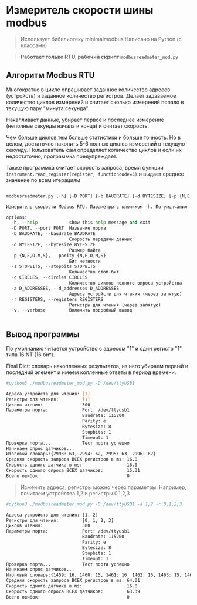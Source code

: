 # Измеритель скорости шины modbus

>Использует бибилиотеку minimalmodbus
>Написано на Python (с классами)

>**Работает только RTU, рабочий скрипт `modbusreadmeter_mod.py`**

## Алгоритм Modbus RTU

Многократно в цикле опрашивает заданное количество адресов (устройств) и заданное количество регистров. Делает задаваемое количество циклов измерений и считает сколько измерений попало в текущую пару "минута:секунда".

 Накапливает данные, убирает первое и последнее измерение (неполные секунды начала и конца) и считает скорость. 
 
Чем больше циклов,тем больше статистики и больше точность. Но в целом, достаточно накопить 5-6 полных циклов измерений в текущую секунду. Пользователь сам определяет количество циклов и если их недостаточно, программка предупреждает.

Также программка считает скорость запроса, 
время функции 
```instrument.read_register(register, functioncode=3)```
и выдает среднее значение по всем итерациям



```python

modbusreadmeter.py [-h] [-D PORT] [-b BAUDRATE] [-d BYTESIZE] [-p {N,E,O,M,S}] [-s STOPBITS] [-c CIRCLES] [-a D_ADDRESSES] [-r REGISTERS] [-v]

Измеритель скорости Modbus RTU. Параметры с ключиком -h. По умолчанию ttyS1, 1152008E1

options:
  -h, --help            show this help message and exit
  -D PORT, --port PORT  Название порта
  -b BAUDRATE, --baudrate BAUDRATE
                        Скорость передачи данных
  -d BYTESIZE, --bytesize BYTESIZE
                        Размер байта
  -p {N,E,O,M,S}, --parity {N,E,O,M,S}
                        Бит четности
  -s STOPBITS, --stopbits STOPBITS
                        Количество стоп-бит
  -c CIRCLES, --circles CIRCLES
                        Количество циклов полного опроса устройства
  -a D_ADDRESSES, --d_addresses D_ADDRESSES
                        Адреса устройств для чтения (через запятую)
  -r REGISTERS, --registers REGISTERS
                        Регистры для чтения (через запятую)
  -v, --verbose         Включить подробный вывод
 
 ```

## Вывод программы

По умолчанию читается устройство с адресом "1" и один регистр "1" типа 16INT (16 бит). 

Final Dict: словарь накопленных результатов, из него убираем первый и последний элемент и имеем копленные ответы в период времени.

```bash
#python3 ./modbusreadmeter_mod.py -D /dev/ttyUSB1 

Адреса устройств для чтения: [1]
Регистры для чтения:         [1]
Циклов чтения:               300
Параметры порта:             Port: /dev/ttyusb1
                             Baudrate: 115200
                             Parity: e
                             Bytesize: 8
                             Stopbits: 1
                             Timeout: 1
Проверка порта...            Тест порта успешно
Начинаем опрос датчиков...
Итоговый словарь:{2993: 63, 2994: 62, 2995: 63, 2996: 62}
Средняя скорость запроса ВСЕХ регистров в ms: 16.0
Скорость одного датчика в ms:                 16.0
Скорость одного опроса ВСЕХ датчиков:         15.31
Всего ошибок:                                 0
```

> Изменить адреса, регистры можно через параметры. 
> Например, почитаем устройства 1,2 и регистры 0,1,2,3

```bash
#python3 ./modbusreadmeter_mod.py -D /dev/ttyUSB1 -a 1,2 -r 0,1,2,3

Адреса устройств для чтения: [1, 2]
Регистры для чтения:         [0, 1, 2, 3]
Циклов чтения:               300
Параметры порта:             Port: /dev/ttyusb1
                             Baudrate: 115200
                             Parity: e
                             Bytesize: 8
                             Stopbits: 1
                             Timeout: 1
Проверка порта...            Тест порта успешно
Начинаем опрос датчиков...
Итоговый словарь:{1459: 16, 1460: 15, 1461: 16, 1462: 16, 1463: 15, 1464: 16, 1465: 15, 1466: 16, 1467: 16, 1468: 15, 1469: 16, 1470: 16, 1471: 15, 1472: 16, 1473: 15, 1474: 16, 1475: 16, 1476: 15, 1477: 16, 1478: 16, 1479: 15, 1480: 16, 1481: 15, 1482: 16, 1483: 16, 1484: 15, 1485: 16, 1486: 16, 1487: 15, 1488: 16, 1489: 15, 1490: 16, 1491: 16, 1492: 15, 1493: 16, 1494: 16, 1495: 15}
Средняя скорость запроса ВСЕХ регистров в ms: 64.01
Скорость одного датчика в ms:                 16.0
Скорость одного опроса ВСЕХ датчиков:         63.39
Всего ошибок:                                 0
```

